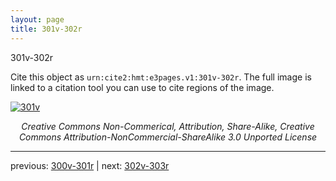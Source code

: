 ```yaml
---
layout: page
title: 301v-302r
---
```


301v-302r

Cite this object as `urn:cite2:hmt:e3pages.v1:301v-302r`.  The full image is linked to a citation tool you can use to cite regions of the image.

[![301v](http://www.homermultitext.org/iipsrv?IIIF=/project/homer/pyramidal/deepzoom/hmt/e3bifolio/v1/null.tif/full/800,/0/default.jpg)](http://www.homermultitext.org/ict2/?urn=urn:cite2:hmt:e3bifolio.v1:null) 

<p style="text-align: center; font-style: italic;">Creative Commons Non-Commerical, Attribution, Share-Alike, Creative Commons Attribution-NonCommercial-ShareAlike 3.0 Unported License</p>

---

previous: [300v-301r](../300v-301r/) | next: [302v-303r](../302v-303r/)